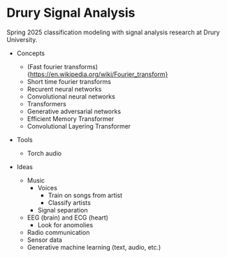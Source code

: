 # Drury Signal Analysis

Spring 2025 classification modeling with signal analysis research at Drury University.

* Concepts
  * (Fast fourier transforms){https://en.wikipedia.org/wiki/Fourier_transform}
  * Short time fourier transforms
  * Recurent neural networks
  * Convolutional neural networks
  * Transformers
  * Generative adversarial networks
  * Efficient Memory Transformer
  * Convolutional Layering Transformer

* Tools
  * Torch audio

* Ideas
  * Music
    * Voices
      * Train on songs from artist
      * Classify artists
    * Signal separation
  * EEG (brain) and ECG (heart)
    * Look for anomolies
  * Radio communication
  * Sensor data
  * Generative machine learning (text, audio, etc.)
